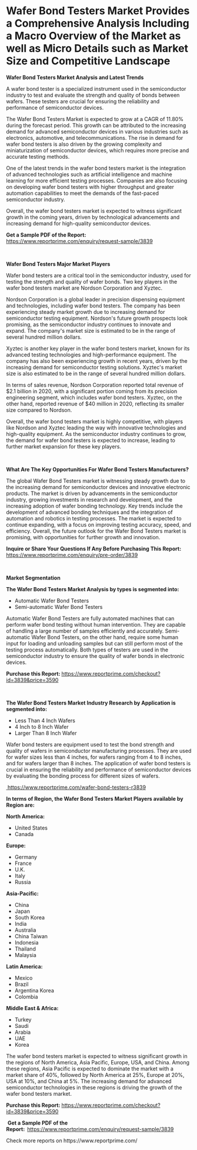 <p><h1>Wafer Bond Testers Market Provides a Comprehensive Analysis Including a Macro Overview of the Market as well as Micro Details such as Market Size and Competitive Landscape</h1></p><p><strong>Wafer Bond Testers Market Analysis and Latest Trends</strong></p>
<p><p>A wafer bond tester is a specialized instrument used in the semiconductor industry to test and evaluate the strength and quality of bonds between wafers. These testers are crucial for ensuring the reliability and performance of semiconductor devices.</p><p>The Wafer Bond Testers Market is expected to grow at a CAGR of 11.80% during the forecast period. This growth can be attributed to the increasing demand for advanced semiconductor devices in various industries such as electronics, automotive, and telecommunications. The rise in demand for wafer bond testers is also driven by the growing complexity and miniaturization of semiconductor devices, which requires more precise and accurate testing methods.</p><p>One of the latest trends in the wafer bond testers market is the integration of advanced technologies such as artificial intelligence and machine learning for more efficient testing processes. Companies are also focusing on developing wafer bond testers with higher throughput and greater automation capabilities to meet the demands of the fast-paced semiconductor industry.</p><p>Overall, the wafer bond testers market is expected to witness significant growth in the coming years, driven by technological advancements and increasing demand for high-quality semiconductor devices.</p></p>
<p><strong>Get a Sample PDF of the Report:&nbsp;</strong> <a href="https://www.reportprime.com/enquiry/request-sample/3839">https://www.reportprime.com/enquiry/request-sample/3839</a></p>
<p>&nbsp;</p>
<p><strong>Wafer Bond Testers Major Market Players</strong></p>
<p><p>Wafer bond testers are a critical tool in the semiconductor industry, used for testing the strength and quality of wafer bonds. Two key players in the wafer bond testers market are Nordson Corporation and Xyztec.</p><p>Nordson Corporation is a global leader in precision dispensing equipment and technologies, including wafer bond testers. The company has been experiencing steady market growth due to increasing demand for semiconductor testing equipment. Nordson's future growth prospects look promising, as the semiconductor industry continues to innovate and expand. The company's market size is estimated to be in the range of several hundred million dollars.</p><p>Xyztec is another key player in the wafer bond testers market, known for its advanced testing technologies and high-performance equipment. The company has also been experiencing growth in recent years, driven by the increasing demand for semiconductor testing solutions. Xyztec's market size is also estimated to be in the range of several hundred million dollars.</p><p>In terms of sales revenue, Nordson Corporation reported total revenue of $2.1 billion in 2020, with a significant portion coming from its precision engineering segment, which includes wafer bond testers. Xyztec, on the other hand, reported revenue of $40 million in 2020, reflecting its smaller size compared to Nordson.</p><p>Overall, the wafer bond testers market is highly competitive, with players like Nordson and Xyztec leading the way with innovative technologies and high-quality equipment. As the semiconductor industry continues to grow, the demand for wafer bond testers is expected to increase, leading to further market expansion for these key players.</p></p>
<p>&nbsp;</p>
<p><strong>What Are The Key Opportunities For Wafer Bond Testers Manufacturers?</strong></p>
<p><p>The global Wafer Bond Testers market is witnessing steady growth due to the increasing demand for semiconductor devices and innovative electronic products. The market is driven by advancements in the semiconductor industry, growing investments in research and development, and the increasing adoption of wafer bonding technology. Key trends include the development of advanced bonding techniques and the integration of automation and robotics in testing processes. The market is expected to continue expanding, with a focus on improving testing accuracy, speed, and efficiency. Overall, the future outlook for the Wafer Bond Testers market is promising, with opportunities for further growth and innovation.</p></p>
<p><strong>Inquire or Share Your Questions If Any Before Purchasing This Report:</strong> <a href="https://www.reportprime.com/enquiry/pre-order/3839">https://www.reportprime.com/enquiry/pre-order/3839</a></p>
<p>&nbsp;</p>
<p><strong>Market Segmentation</strong></p>
<p><strong>The Wafer Bond Testers Market Analysis by types is segmented into:</strong></p>
<p><ul><li>Automatic Wafer Bond Testers</li><li>Semi-automatic Wafer Bond Testers</li></ul></p>
<p><p>Automatic Wafer Bond Testers are fully automated machines that can perform wafer bond testing without human intervention. They are capable of handling a large number of samples efficiently and accurately. Semi-automatic Wafer Bond Testers, on the other hand, require some human input for loading and unloading samples but can still perform most of the testing process automatically. Both types of testers are used in the semiconductor industry to ensure the quality of wafer bonds in electronic devices.</p></p>
<p><strong>Purchase this Report:&nbsp;</strong><a href="https://www.reportprime.com/checkout?id=3839&price=3590">https://www.reportprime.com/checkout?id=3839&price=3590</a></p>
<p>&nbsp;</p>
<p><strong>The Wafer Bond Testers Market Industry Research by Application is segmented into:</strong></p>
<p><ul><li>Less Than 4 Inch Wafers</li><li>4 Inch to 8 Inch Wafer</li><li>Larger Than 8 Inch Wafer</li></ul></p>
<p><p>Wafer bond testers are equipment used to test the bond strength and quality of wafers in semiconductor manufacturing processes. They are used for wafer sizes less than 4 inches, for wafers ranging from 4 to 8 inches, and for wafers larger than 8 inches. The application of wafer bond testers is crucial in ensuring the reliability and performance of semiconductor devices by evaluating the bonding process for different sizes of wafers.</p></p>
<p><a href="https://www.reportprime.com/wafer-bond-testers-r3839">&nbsp;https://www.reportprime.com/wafer-bond-testers-r3839</a></p>
<p><strong>In terms of Region, the Wafer Bond Testers Market Players available by Region are:</strong></p>
<p>
    <p> <strong> North America: </strong>
        <ul>
            <li>United States</li>
            <li>Canada</li>
        </ul>
        </p> 
    <p> <strong> Europe: </strong>
        <ul>
            <li>Germany</li>
            <li>France</li>
            <li>U.K.</li>
            <li>Italy</li>
            <li>Russia</li>
        </ul>
        </p> 
    <p> <strong> Asia-Pacific: </strong>
        <ul>
            <li>China</li>
            <li>Japan</li>
            <li>South Korea</li>
            <li>India</li>
            <li>Australia</li>
            <li>China Taiwan</li>
            <li>Indonesia</li>
            <li>Thailand</li>
            <li>Malaysia</li>
        </ul>
        </p> 
    <p> <strong> Latin America: </strong>
        <ul>
            <li>Mexico</li>
            <li>Brazil</li>
            <li>Argentina Korea</li>
            <li>Colombia</li>
        </ul>
        </p> 
    <p> <strong> Middle East & Africa: </strong>
        <ul>
            <li>Turkey</li>
            <li>Saudi</li>
            <li>Arabia</li>
            <li>UAE</li>
            <li>Korea</li>
        </ul>
    </p>
    </p>
<p><p>The wafer bond testers market is expected to witness significant growth in the regions of North America, Asia Pacific, Europe, USA, and China. Among these regions, Asia Pacific is expected to dominate the market with a market share of 40%, followed by North America at 25%, Europe at 20%, USA at 10%, and China at 5%. The increasing demand for advanced semiconductor technologies in these regions is driving the growth of the wafer bond testers market.</p></p>
<p><strong>Purchase this Report: </strong><a href="https://www.reportprime.com/checkout?id=3839&price=3590">https://www.reportprime.com/checkout?id=3839&price=3590</a></p>
<p>&nbsp;<strong>Get a Sample PDF of the Report:&nbsp;&nbsp;</strong><a href="https://www.reportprime.com/enquiry/request-sample/3839">https://www.reportprime.com/enquiry/request-sample/3839</a></p>
<p><strong></strong></p>
<p>Check more reports on https://www.reportprime.com/</p>